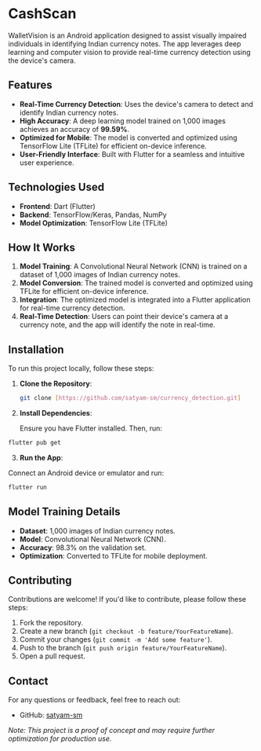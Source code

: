 # CashScan

WalletVision is an Android application designed to assist visually impaired individuals in identifying Indian currency notes. The app leverages deep learning and computer vision to provide real-time currency detection using the device's camera.

## Features

- **Real-Time Currency Detection**: Uses the device's camera to detect and identify Indian currency notes.
- **High Accuracy**: A deep learning model trained on 1,000 images achieves an accuracy of **99.59%**.
- **Optimized for Mobile**: The model is converted and optimized using TensorFlow Lite (TFLite) for efficient on-device inference.
- **User-Friendly Interface**: Built with Flutter for a seamless and intuitive user experience.

## Technologies Used

- **Frontend**: Dart (Flutter)
- **Backend**: TensorFlow/Keras, Pandas, NumPy
- **Model Optimization**: TensorFlow Lite (TFLite)

## How It Works

1. **Model Training**: A Convolutional Neural Network (CNN) is trained on a dataset of 1,000 images of Indian currency notes.
2. **Model Conversion**: The trained model is converted and optimized using TFLite for efficient on-device inference.
3. **Integration**: The optimized model is integrated into a Flutter application for real-time currency detection.
4. **Real-Time Detection**: Users can point their device's camera at a currency note, and the app will identify the note in real-time.

## Installation

To run this project locally, follow these steps:

1. **Clone the Repository**:
   ```bash
   git clone [https://github.com/satyam-sm/currency_detection.git]
   ```

2. **Install Dependencies**:

   Ensure you have Flutter installed. Then, run:
  ```bash
  flutter pub get
  ```

3. **Run the App**:

  Connect an Android device or emulator and run:
  ```bash
  flutter run
  ```

## Model Training Details

- **Dataset**: 1,000 images of Indian currency notes.
- **Model**: Convolutional Neural Network (CNN).
- **Accuracy**: 98.3% on the validation set.
- **Optimization**: Converted to TFLite for mobile deployment.

## Contributing

Contributions are welcome! If you'd like to contribute, please follow these steps:

1. Fork the repository.
2. Create a new branch (`git checkout -b feature/YourFeatureName`).
3. Commit your changes (`git commit -m 'Add some feature'`).
4. Push to the branch (`git push origin feature/YourFeatureName`).
5. Open a pull request.

## Contact

For any questions or feedback, feel free to reach out:

- GitHub: [satyam-sm](https://github.com/satyam-sm)

*Note: This project is a proof of concept and may require further optimization for production use.*

